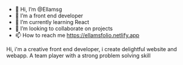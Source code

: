- 👋 Hi, I’m @Ellamsg
- 👀 I’m a front end developer
- 🌱 I’m currently learning React
- 💞️ I’m looking to collaborate on projects 
- 📫 How to reach me https://ellamsfolio.netlify.app

Hi, i'm a creative front end developer, i create delightful website and webapp. A team player with a strong problem solving skill 
<!---
Ellamsg/Ellamsg is a ✨ special ✨ repository because its `README.md` (this file) appears on your GitHub profile.
You can click the Preview link to take a look at your changes.
--->
